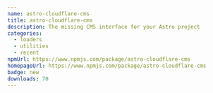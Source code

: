 ```yaml
---
name: astro-cloudflare-cms
title: astro-cloudflare-cms
description: The missing CMS interface for your Astro project
categories:
  - loaders
  - utilities
  - recent
npmUrl: https://www.npmjs.com/package/astro-cloudflare-cms
homepageUrl: https://www.npmjs.com/package/astro-cloudflare-cms
badge: new
downloads: 70
---
```

